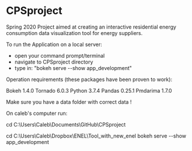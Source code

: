 # CPSproject

Spring 2020 Project aimed at creating an interactive residential energy consumption data visualization tool for energy suppliers.



To run the Application on a local server:
- open your command prompt/terminal
- navigate to CPSproject directory
- type in: "bokeh serve --show app_development"

Operation requirements (these packages have been proven to work):

Bokeh 1.4.0
Tornado 6.0.3
Python 3.7.4
Pandas 0.25.1
Pmdarima 1.7.0

Make sure you have a data folder with correct data !

On caleb's computer run:

cd C:\Users\Caleb\Documents\GitHub\CPSproject

cd C:\Users\Caleb\Dropbox\ENEL\Tool_with_new_enel
bokeh serve --show app_development
